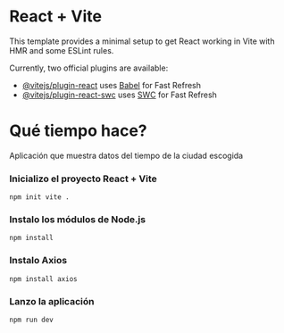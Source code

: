 # React + Vite

This template provides a minimal setup to get React working in Vite with HMR and some ESLint rules.

Currently, two official plugins are available:

- [@vitejs/plugin-react](https://github.com/vitejs/vite-plugin-react/blob/main/packages/plugin-react/README.md) uses [Babel](https://babeljs.io/) for Fast Refresh
- [@vitejs/plugin-react-swc](https://github.com/vitejs/vite-plugin-react-swc) uses [SWC](https://swc.rs/) for Fast Refresh

# Qué tiempo hace?
Aplicación que muestra datos del tiempo de la ciudad escogida

### Inicializo el proyecto React + Vite
```
npm init vite .
```
### Instalo los módulos de Node.js
```
npm install
```
### Instalo Axios
```
npm install axios
```
### Lanzo la aplicación
```
npm run dev
```

